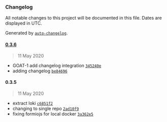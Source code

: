 ### Changelog

All notable changes to this project will be documented in this file. Dates are displayed in UTC.

Generated by [`auto-changelog`](https://github.com/CookPete/auto-changelog).

#### [0.3.6](https://github.com/goat-io/fluent/compare/0.3.5...0.3.6)

> 11 May 2020

- GOAT-1 add changelog integration [`345240e`](https://github.com/goat-io/fluent/commit/345240eac0523391a39347fef68b4d5f876674a2)
- adding changelog [`be84696`](https://github.com/goat-io/fluent/commit/be84696b918165a3a4f4b8b910c4d34271cf86a3)

#### 0.3.5

> 11 May 2020

- extract loki [`c6851f2`](https://github.com/goat-io/fluent/commit/c6851f2316b15fabf9c5f7a62d411eeec414bbfa)
- changing to single repo [`2ad10f9`](https://github.com/goat-io/fluent/commit/2ad10f9f2a8126b45356ee00ce41d4a987ac6a1b)
- fixing formiojs for local docker [`3a362e5`](https://github.com/goat-io/fluent/commit/3a362e5271e87a483707d3a04f7b6a485c6918ae)
